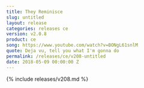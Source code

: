```yaml
---
title: They Reminisce
slug: untitled
layout: release
categories: releases ce
version: v2.0.8
product: ce
song: https://www.youtube.com/watch?v=BONgL61snlM
quote: Deja vu, tell you what I'm gonna do
permalink: /releases/ce/v208-untitled
date: 2018-05-09 00:00:00 Z
---
```

{% include releases/v208.md %}
